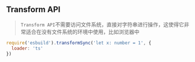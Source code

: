 ## Transform API

> `Transform API`不需要访问文件系统，直接对字符串进行操作，这使得它非常适合在没有文件系统的环境中使用，比如浏览器中

```javascript
require('esbuild').transformSync('let x: number = 1', {
  loader: 'ts'
})
```
